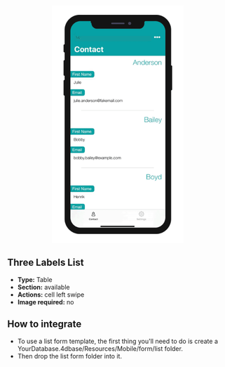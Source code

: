 <p align="center"><img src="https://github.com/4d-for-ios/4d-for-ios-form-list-ThreeLabelsList/blob/master/template.gif" alt="Three Labels List" height="auto" width="300"></p>

## Three Labels List

* **Type:** Table
* **Section:** available
* **Actions:** cell left swipe
* **Image required:** no

## How to integrate

* To use a list form template, the first thing you'll need to do is create a YourDatabase.4dbase/Resources/Mobile/form/list folder.
* Then drop the list form folder into it.
